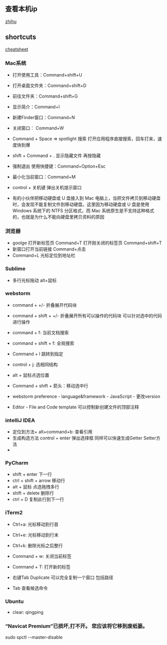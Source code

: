 ## 查看本机ip
[zhihu](https://zhuanlan.zhihu.com/MacTips/20202310)

## shortcuts
[cheatsheet](https://www.cnblogs.com/abeen/p/4104158.html)
### Mac系统
* 打开使用工具：Command+shift+U
* 打开桌面文件夹：Command+shift+D
* 前往文件夹：Command+shift+G

* 显示简介：Command+I
* 新建Finder窗口：Command+N
* 关闭窗口： Command+W

* Command + Space  => spotlight 搜索 打开应用程序直接搜索，回车打来，速度快到爆
* shift + Command + .  显示隐藏文件  再按隐藏

* 强制退出 使用快捷键：Command+Option+Esc
* 最小化当前窗口：Command+M
* control + 关机键 弹出关机提示窗口

* 有的小伙伴把移动硬盘或 U 盘接入到 Mac 电脑上，当把文件拷贝到移动硬盘时，会发现不能复制文件到移动硬盘。这里因为移动硬盘或 U 盘是使用 Windows 系统下的 NTFS 分区格式，而 Mac 系统原生是不支持这种格式的，也就是为什么不能向硬盘里拷贝资料的原因

### 浏览器
* goolge 打开新标签页 Command+T   打开刚关闭的标签页 Command+shift+T
* 新窗口打开当前链接 Command+点击
* Command+L 光标定位到地址栏

### Sublime
* 多行光标拖动 alt+鼠标

### webstorm
* command + +/- 折叠展开代码块
* command + shift + +/- 折叠展开所有可以操作的代码块  可以针对选中的代码进行操作
* command + f: 当前文档搜索
* command + shift + f: 全局搜索
* Command + l 跳转到指定

* control + j: 选相同结构
* alt + 鼠标点选位置

* Command + shift + 箭头：移动选中行

* webstorm preference - language&framework - JavaScript - 更改version

* Editor - File and Code template 可以控制新创建文件的顶部注释

### intelliJ IDEA
* 定位到方法+ alt+command+b: 查看引用 
* 生成构造方法 control + enter 弹出选择框 同样可以快速生成Getter Setter方法
* 

### PyCharm
* shift + enter 下一行
* ctrl + shift + arrow 移动行
* alt + 鼠标  点选拖拽多行
* shift + delete 删除行
* ctrl + D 复制此行到下一行

### iTerm2 
* Ctrl+a: 光标移动到行首
* Ctrl+e: 光标移动到行末
* Ctrl+k: 删除光标之后整行

* Command + w: 关闭当前标签
* Command + T: 打开新的标签
* 右键Tab Duplicate 可以完全复制一个窗口 包括路径

* Tab 查看候选命令

### Ubuntu
* clear: qingping


### “Navicat Premium”已损坏,打不开。 您应该将它移到废纸篓。
sudo spctl --master-disable

